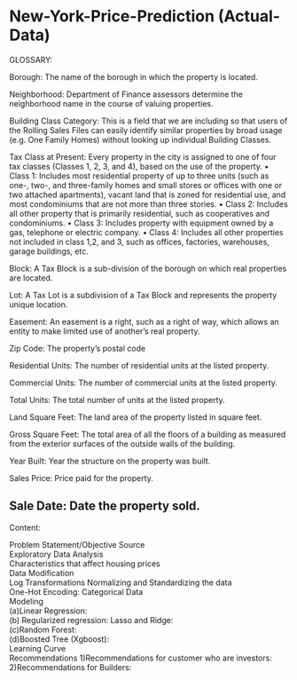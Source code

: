 # New-York-Price-Prediction (Actual-Data)

GLOSSARY:

Borough:
The name of the borough in which the property is located.

Neighborhood:
Department of Finance assessors determine the neighborhood name in the course of valuing properties. 

Building Class Category:
This is a field that we are including so that users of the Rolling Sales Files can easily identify similar properties by broad usage
(e.g. One Family Homes) without looking up individual Building Classes. 

Tax Class at Present:
Every property in the city is assigned to one of four tax classes (Classes 1, 2, 3, and 4), based on the use of the property.
• Class 1: Includes most residential property of up to three units 
 (such as one-, two-, and three-family homes and small stores or offices with one or two attached apartments),
  vacant land that is zoned for residential use, and most condominiums that are not more than three stories.
• Class 2: Includes all other property that is primarily residential, such as cooperatives and condominiums.
• Class 3: Includes property with equipment owned by a gas, telephone or electric company.
• Class 4: Includes all other properties not included in class 1,2, and 3, such as offices, factories, warehouses, garage buildings, etc.

Block:
A Tax Block is a sub-division of the borough on which real properties are located.

Lot:
A Tax Lot is a subdivision of a Tax Block and represents the property unique location.

Easement:
An easement is a right, such as a right of way, which allows an entity to make limited use of another’s real property. 

Zip Code: The property’s postal code

Residential Units:
The number of residential units at the listed property.

Commercial Units:
The number of commercial units at the listed property.

Total Units:
The total number of units at the listed property.

Land Square Feet:
The land area of the property listed in square feet.

Gross Square Feet:
The total area of all the floors of a building as measured from the exterior surfaces of the outside walls of the building.

Year Built:
Year the structure on the property was built.

Sales Price:
Price paid for the property.

Sale Date:
Date the property sold.
----------------------------------------------------------------------------------------------------------------------------------------
Content:

Problem Statement/Objective	
Source	
Exploratory Data Analysis	
Characteristics that affect housing prices	
Data Modification	
Log Transformations	
Normalizing and Standardizing the data	
One-Hot Encoding: Categorical Data	
Modeling	
(a)Linear Regression:	
(b) Regularized regression: Lasso and Ridge:	
(c)Random Forest:	
(d)Boosted Tree (Xgboost):	
Learning Curve	
Recommendations	
1)Recommendations for customer who are investors:	
2)Recommendations for Builders:	




